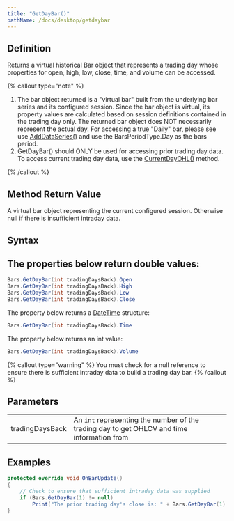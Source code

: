 ```yaml
---
title: "GetDayBar()"
pathName: /docs/desktop/getdaybar
---
```


## Definition

Returns a virtual historical Bar object that represents a trading day whose properties for open, high, low, close, time, and volume can be accessed.

{% callout type="note" %}

1. The bar object returned is a "virtual bar" built from the underlying bar series and its configured session. Since the bar object is virtual, its property values are calculated based on session definitions contained in the trading day only. The returned bar object does NOT necessarily represent the actual day. For accessing a true "Daily" bar, please see use [AddDataSeries()](/docs/desktop/adddataseries) and use the BarsPeriodType.Day as the bars period.
2. GetDayBar() should ONLY be used for accessing prior trading day data. To access current trading day data, use the [CurrentDayOHL()](/docs/desktop/current_day_ohl) method.

{% /callout %}

## Method Return Value

A virtual bar object representing the current configured session. Otherwise null if there is insufficient intraday data.

## Syntax

## The properties below return double values:

```csharp
Bars.GetDayBar(int tradingDaysBack).Open
Bars.GetDayBar(int tradingDaysBack).High
Bars.GetDayBar(int tradingDaysBack).Low
Bars.GetDayBar(int tradingDaysBack).Close
```

The property below returns a [DateTime](http://msdn.microsoft.com/en-us/library/system.datetime.aspx) structure:

```csharp
Bars.GetDayBar(int tradingDaysBack).Time
```

The property below returns an int value:

```csharp
Bars.GetDayBar(int tradingDaysBack).Volume
```

{% callout type="warning" %}
You must check for a null reference to ensure there is sufficient intraday data to build a trading day bar.
{% /callout %}

## Parameters

|  |  |
| --- | --- |
| tradingDaysBack | An `int` representing the number of the trading day to get OHLCV and time information from |

## Examples

```csharp
protected override void OnBarUpdate()
{
    // Check to ensure that sufficient intraday data was supplied
    if (Bars.GetDayBar(1) != null)
        Print("The prior trading day's close is: " + Bars.GetDayBar(1).Close);
}
```


